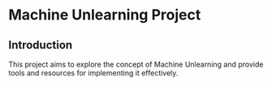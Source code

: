# Machine Unlearning Project

## Introduction

This project aims to explore the concept of Machine Unlearning and provide tools and resources for implementing it effectively.

<!--Insert Citations, Materials and Other structural Repos.  -->